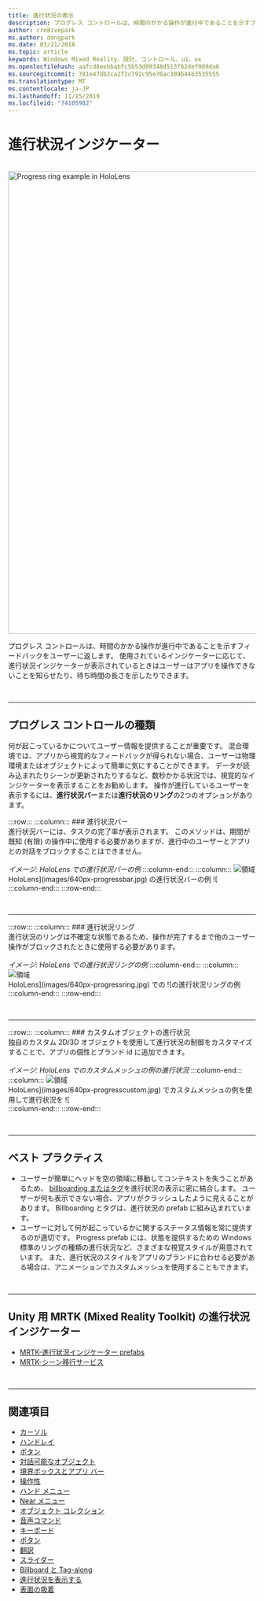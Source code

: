 ```yaml
---
title: 進行状況の表示
description: プログレス コントロールは、時間のかかる操作が進行中であることを示すフィードバックをユーザーに返します。
author: cre8ivepark
ms.author: dongpark
ms.date: 03/21/2018
ms.topic: article
keywords: Windows Mixed Reality、設計、コントロール、ui、ux
ms.openlocfilehash: aafcd8eebbabfc5b53d09348d513f62def909da6
ms.sourcegitcommit: 781e47db2ca2f2c792c95e76ac309b44b3535555
ms.translationtype: MT
ms.contentlocale: ja-JP
ms.lasthandoff: 11/15/2019
ms.locfileid: "74105982"
---
```

# <a name="progress-indicator"></a>進行状況インジケーター

<br>

<img src="images/UX/MRTK_ProgressIndicator.gif" alt="Progress ring example in HoloLens" width="940px">

プログレス コントロールは、時間のかかる操作が進行中であることを示すフィードバックをユーザーに返します。 使用されているインジケーターに応じて、進行状況インジケーターが表示されているときはユーザーはアプリを操作できないことを知らせたり、待ち時間の長さを示したりできます。

<br>

---

## <a name="types-of-progress"></a>プログレス コントロールの種類

何が起こっているかについてユーザー情報を提供することが重要です。 混合環境では、アプリから視覚的なフィードバックが得られない場合、ユーザーは物理環境またはオブジェクトによって簡単に気にすることができます。 データが読み込まれたりシーンが更新されたりするなど、数秒かかる状況では、視覚的なインジケーターを表示することをお勧めします。 操作が進行しているユーザーを表示するには、**進行状況バー**または**進行状況のリング**の2つのオプションがあります。

:::row:::
    :::column:::
        ### <a name="progress-barbr"></a>進行状況バー<br>
        進行状況バーには、タスクの完了率が表示されます。 このメソッドは、期間が既知 (有限) の操作中に使用する必要がありますが、進行中のユーザーとアプリとの対話をブロックすることはできません。<br>
        <br>
        *イメージ: HoloLens での進行状況バーの例*
    :::column-end:::
        :::column:::
        ![領域](images/spacer-20x582.png)<br>
       HoloLens](images/640px-progressbar.jpg) の進行状況バーの例 ![<br>
    :::column-end:::
:::row-end:::

<br>

---

:::row:::
    :::column:::
        ### <a name="progress-ringbr"></a>進行状況リング<br>
        進行状況のリングは不確定な状態であるため、操作が完了するまで他のユーザー操作がブロックされたときに使用する必要があります。<br>
        <br>
        *イメージ: HoloLens での進行状況リングの例*
    :::column-end:::
        :::column:::
        ![領域](images/spacer-20x582.png)<br>
       HoloLens](images/640px-progressring.jpg) での ![の進行状況リングの例<br>
    :::column-end:::
:::row-end:::

<br>

---

:::row:::
    :::column:::
        ### <a name="progress-with-a-custom-objectbr"></a>カスタムオブジェクトの進行状況<br>
        独自のカスタム 2D/3D オブジェクトを使用して進行状況の制御をカスタマイズすることで、アプリの個性とブランド id に追加できます。<br>
        <br>
        *イメージ: HoloLens でのカスタムメッシュの例の進行状況*
    :::column-end:::
        :::column:::
        ![領域](images/spacer-20x582.png)<br>
       HoloLens](images/640px-progresscustom.jpg) でカスタムメッシュの例を使用して進行状況を ![<br>
    :::column-end:::
:::row-end:::

<br>

---

## <a name="best-practices"></a>ベスト プラクティス
* ユーザーが簡単にヘッドを空の領域に移動してコンテキストを失うことがあるため、 [billboarding またはタグ](billboarding-and-tag-along.md)を進行状況の表示に密に結合します。 ユーザーが何も表示できない場合、アプリがクラッシュしたように見えることがあります。 Billboarding とタグは、進行状況の prefab に組み込まれています。
* ユーザーに対して何が起こっているかに関するステータス情報を常に提供するのが適切です。 Progress prefab には、状態を提供するための Windows 標準のリングの種類の進行状況など、さまざまな視覚スタイルが用意されています。 また、進行状況のスタイルをアプリのブランドに合わせる必要がある場合は、アニメーションでカスタムメッシュを使用することもできます。

<br>

---

## <a name="progress-indicator-in-mrtkmixed-reality-toolkit-for-unity"></a>Unity 用 MRTK (Mixed Reality Toolkit) の進行状況インジケーター

* [MRTK-進行状況インジケーター prefabs](https://github.com/microsoft/MixedRealityToolkit-Unity/tree/mrtk_release/Assets/MixedRealityToolkit.SDK/Features/UX/Prefabs/ProgressIndicators)
* [MRTK-シーン移行サービス](https://microsoft.github.io/MixedRealityToolkit-Unity/Documentation/Extensions/SceneTransitionService/SceneTransitionServiceOverview.html)


<br>

---

## <a name="see-also"></a>関連項目

* [カーソル](cursors.md)
* [ハンドレイ](point-and-commit.md)
* [ボタン](button.md)
* [対話可能なオブジェクト](interactable-object.md)
* [境界ボックスとアプリ バー](app-bar-and-bounding-box.md)
* [操作性](direct-manipulation.md)
* [ハンド メニュー](hand-menu.md)
* [Near メニュー](near-menu.md)
* [オブジェクト コレクション](object-collection.md)
* [音声コマンド](voice-input.md)
* [キーボード](keyboard.md)
* [ボタン](tooltip.md)
* [翻訳](slate.md)
* [スライダー](slider.md)
* [Billboard と Tag-along](billboarding-and-tag-along.md)
* [進行状況を表示する](progress.md)
* [表面の吸着](surface-magnetism.md)

